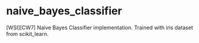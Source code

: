 # naive_bayes_classifier
[WSI][CW7] Naive Bayes Classifier implementation. Trained with iris dataset from scikit_learn.

